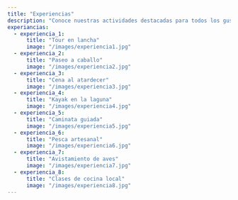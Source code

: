 ```yaml
---
title: "Experiencias"
description: "Conoce nuestras actividades destacadas para todos los gustos y edades."
experiancias:
  - experiencia_1:
      title: "Tour en lancha"
      image: "/images/experiencia1.jpg"
  - experiencia_2:
      title: "Paseo a caballo"
      image: "/images/experiencia2.jpg"
  - experiencia_3:
      title: "Cena al atardecer"
      image: "/images/experiencia3.jpg"
  - experiencia_4:
      title: "Kayak en la laguna"
      image: "/images/experiencia4.jpg"
  - experiencia_5:
      title: "Caminata guiada"
      image: "/images/experiencia5.jpg"
  - experiencia_6:
      title: "Pesca artesanal"
      image: "/images/experiencia6.jpg"
  - experiencia_7:
      title: "Avistamiento de aves"
      image: "/images/experiencia7.jpg"
  - experiencia_8:
      title: "Clases de cocina local"
      image: "/images/experiencia8.jpg"
---
```

